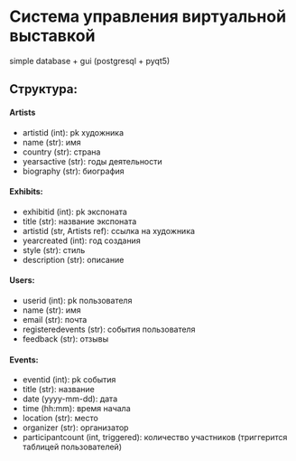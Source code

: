 # Система управления виртуальной выставкой
simple database + gui (postgresql + pyqt5)
## Структура: 
#### Artists
* artistid (int): pk художника
* name (str): имя
* country (str): страна
* yearsactive (str): годы деятельности
* biography (str): биография
#### Exhibits: 
* exhibitid (int): pk экспоната
* title (str): название экспоната
* artistid (str, Artists ref): ссылка на художника
* yearcreated (int): год создания
* style (str): стиль
* description (str): описание
#### Users: 
* userid (int): pk пользователя
* name (str): имя
* email (str): почта
* registeredevents (str): события пользователя
* feedback (str): отзывы
#### Events: 
* eventid (int): pk события
* title (str): название
* date (yyyy-mm-dd): дата
* time (hh:mm): время начала
* location (str): место
* organizer (str): организатор
* participantcount (int, triggered): количество участников (триггерится таблицей пользователей)
